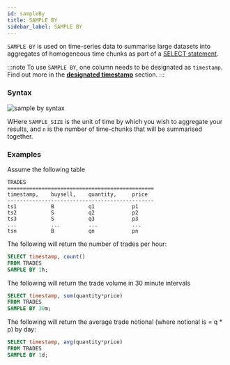 ```yaml
---
id: sampleBy
title: SAMPLE BY
sidebar_label: SAMPLE BY
---
```


`SAMPLE BY` is used on time-series data to summarise large datasets into
aggregates of homogeneous time chunks as part of a
[SELECT statement](sqlSELECT.md).

:::note
To use `SAMPLE BY`, one column needs to be designated as `timestamp`.
Find out more in the **[designated timestamp](designatedTimestamp.md)** section.
:::

### Syntax

![sample by syntax](/img/doc/diagrams/sampleBy.svg)

WHere `SAMPLE_SIZE` is the unit of time by which you wish to aggregate your
results, and `n` is the number of time-chunks that will be summarised together.

### Examples

Assume the following table

```shell script
TRADES
===============================================
timestamp,    buysell,    quantity,     price
-----------------------------------------------
ts1           B           q1            p1
ts2           S           q2            p2
ts3           S           q3            p3
...           ...         ...           ...
tsn           B           qn            pn
```

The following will return the number of trades per hour:

```sql title="trades - hourly interval"
SELECT timestamp, count()
FROM TRADES
SAMPLE BY 1h;
```

The following will return the trade volume in 30 minute intervals

```sql title="trades - 30 minute interval"
SELECT timestamp, sum(quantity*price)
FROM TRADES
SAMPLE BY 30m;
```

The following will return the average trade notional (where notional is = q \*
p) by day:

```sql title="trades - daily interval"
SELECT timestamp, avg(quantity*price)
FROM TRADES
SAMPLE BY 1d;
```
